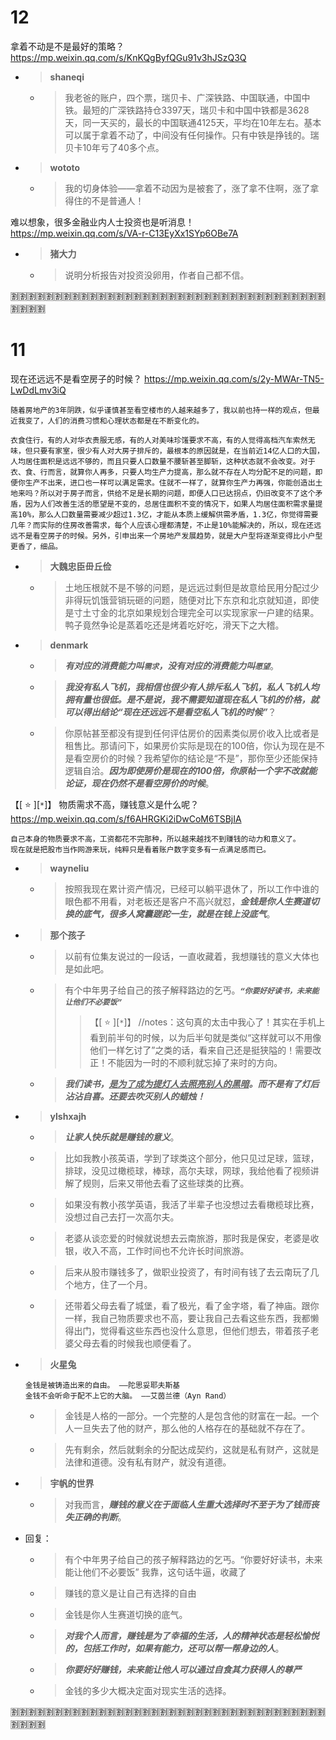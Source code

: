 
# 12

拿着不动是不是最好的策略？ https://mp.weixin.qq.com/s/KnKQgByfQGu91v3hJSzQ3Q
- > **shaneqi**
  * > 我老爸的账户，四个票，瑞贝卡、广深铁路、中国联通，中国中铁。最短的广深铁路持仓3397天，瑞贝卡和中国中铁都是3628天，同一天买的，最长的中国联通4125天，平均在10年左右。基本可以属于拿着不动了，中间没有任何操作。只有中铁是挣钱的。瑞贝卡10年亏了40多个点。
- > **wototo**
  * > 我的切身体验——拿着不动因为是被套了，涨了拿不住啊，涨了拿得住的不是普通人！

难以想象，很多金融业内人士投资也是听消息！ https://mp.weixin.qq.com/s/VA-r-C13EyXx1SYp6OBe7A
- > **猪大力**
  * > 说明分析报告对投资没卵用，作者自己都不信。

:u5272::u5272::u5272::u5272::u5272::u5272::u5272::u5272::u5272::u5272::u5272::u5272::u5272::u5272::u5272::u5272::u5272::u5272::u5272::u5272::u5272::u5272::u5272::u5272::u5272::u5272::u5272::u5272::u5272::u5272::u5272::u5272::u5272::u5272::u5272::u5272::u5272::u5272::u5272::u5272:

# 11

现在还远远不是看空房子的时候？ https://mp.weixin.qq.com/s/2y-MWAr-TN5-LwDdLmv3iQ
```console
随着房地产的3年阴跌，似乎谨慎甚至看空楼市的人越来越多了，我以前也持一样的观点，但最近我变了，人们的消费习惯和心理状态都是在不断变化的。

衣食住行，有的人对华衣贵服无感，有的人对美味珍馐要求不高，有的人觉得高档汽车索然无味，但只要有家室，很少有人对大房子排斥的，最根本的原因就是，在当前近14亿人口的大国，人均居住面积是远远不够的，而且只要人口数量不腰斩甚至脚斩，这种状态就不会改变。对于衣、食、行而言，就算你人再多，只要人均生产力提高，那么就不存在人均分配不足的问题，即便你生产不出来，进口也一样可以满足需求。住就不一样了，就算你生产力再强，你能创造出土地来吗？所以对于房子而言，供给不足是长期的问题，即便人口已达拐点，仍旧改变不了这个矛盾，因为人们改善生活的愿望是不变的，总居住面积不变的情况下，如果人均居住面积需求量提高10%，那么人口数量需要减少超过1.3亿，才能从本质上缓解供需矛盾，1.3亿，你觉得需要几年？而实际的住房改善需求，每个人应该心理都清楚，不止是10%能解决的，所以，现在还远远不是看空房子的时候。另外，引申出来一个房地产发展趋势，就是大户型将逐渐变得比小户型更香了，细品。
```
- > **大魏忠臣毌丘俭**
  * > 土地压根就不是不够的问题，是远远过剩但是故意给民用分配过少非得玩饥饿营销玩砸的问题，随便对比下东京和北京就知道，即使是寸土寸金的北京如果规划合理完全可以实现家家一户建的结果。鸭子竟然争论是蒸着吃还是烤着吃好吃，滑天下之大稽。
- > **denmark**
  * > ***有对应的消费能力叫`需求`，没有对应的消费能力叫`愿望`***。
  * > ***我没有私人飞机，我相信也很少有人排斥私人飞机，私人飞机人均拥有量也很低。是不是说，我不需要知道现在私人飞机的价格，就可以得出结论“现在还远远不是看空私人飞机的时候”***？
  * > 你原帖甚至都没有提到任何评估房价的因素类似房价收入比或者是租售比。那请问下，如果房价实际是现在的100倍，你认为现在是不是看空房价的时候？我希望你的结论是“不是”，那你至少还能保持逻辑自洽。***因为即使房价是现在的100倍，你原帖一个字不改就能论证，现在仍然不是看空房价的时候***。

【[ :star: ][`*`]】 物质需求不高，赚钱意义是什么呢？ https://mp.weixin.qq.com/s/f6AHRGKi2iDwCoM6TSBjIA
```console
自己本身的物质要求不高，工资都花不完那种，所以越来越找不到赚钱的动力和意义了。
现在就是把股市当作网游来玩，纯粹只是看着账户数字变多有一点满足感而已。
```
- > **wayneliu**
  * > 按照我现在累计资产情况，已经可以躺平退休了，所以工作中谁的眼色都不用看，对老板还是客户不高兴就怼，***金钱是你人生赛道切换的底气，很多人窝囊蹉跎一生，就是在钱上没底气***。
- > **那个孩子**
  * > 以前有位集友说过的一段话，一直收藏着，我想赚钱的意义大体也是如此吧。
  * > 有个中年男子给自己的孩子解释路边的乞丐。***`“你要好好读书，未来能让他们不必要饭”`***
    >> 【[ :star: ][`*`]】 //notes：这句真的太击中我心了！其实在手机上看到前半句的时候，以为后半句就是类似“这样就可以不用像他们一样乞讨了”之类的话，看来自己还是挺狭隘的！需要改正！不能因为一时的不顺利就忘掉了来时的方向。
  * > ***我们读书，<ins>是为了成为提灯人去照亮别人的黑暗</ins>。而不是有了灯后沾沾自喜。还要去吹灭别人的蜡烛！***
- > **ylshxajh**
  * > ***让家人快乐就是赚钱的意义***。
  * > 比如我教小孩英语，学到了球类这个部分，他只见过足球，篮球，排球，没见过橄榄球，棒球，高尔夫球，网球，我给他看了视频讲解了规则，后来又带他去看了这些球类的比赛。
  * > 如果没有教小孩学英语，我活了半辈子也没想过去看橄榄球比赛，没想过自己去打一次高尔夫。
  * > 老婆从谈恋爱的时候就说想去云南旅游，那时我是保安，老婆是收银，收入不高，工作时间也不允许长时间旅游。
  * > 后来从股市赚钱多了，做职业投资了，有时间有钱了去云南玩了几个地方，住了一个月。
  * > 还带着父母去看了城堡，看了极光，看了金字塔，看了神庙。跟你一样，我自己物质要求也不高，要让我自己去看这些东西，我都懒得出门，觉得看这些东西也没什么意思，但他们想去，带着孩子老婆父母去看的时候我也顺便看了。
- > **火星兔**
  ```console
  金钱是被铸造出来的自由。 ——陀思妥耶夫斯基
  金钱不会听命于配不上它的大脑。 ——艾茵兰德（Ayn Rand）
  ```
  * > 金钱是人格的一部分。一个完整的人是包含他的财富在一起。一个人一旦失去了他的财产，那么他的人格存在的基础就不存在了。
  * > 先有剩余，然后就剩余的分配达成契约，这就是私有财产，这就是法律和道德。没有私有财产，就没有道德。
- > **宇帆的世界**
  * > 对我而言，***赚钱的意义在于面临人生重大选择时不至于为了钱而丧失正确的判断***。
- 回复：
  * > 有个中年男子给自己的孩子解释路边的乞丐。“你要好好读书，未来能让他们不必要饭” 我靠，这句话牛逼，收藏了
  * > 赚钱的意义是让自己有选择的自由
  * > 金钱是你人生赛道切换的底气。
  * > ***对我个人而言，赚钱是为了幸福的生活，人的精神状态是轻松愉悦的，包括工作时，如果有能力，还可以帮一帮身边的人***。
  * > ***你要好好赚钱，未来能让他人可以通过自食其力获得人的尊严***
  * > 金钱的多少大概决定面对现实生活的选择。

:u5272::u5272::u5272::u5272::u5272::u5272::u5272::u5272::u5272::u5272::u5272::u5272::u5272::u5272::u5272::u5272::u5272::u5272::u5272::u5272::u5272::u5272::u5272::u5272::u5272::u5272::u5272::u5272::u5272::u5272::u5272::u5272::u5272::u5272::u5272::u5272::u5272::u5272::u5272::u5272:
